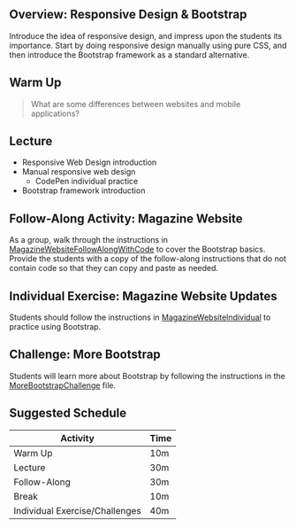 ## Overview: Responsive Design & Bootstrap
Introduce the idea of responsive design, and impress upon the students its importance. Start by doing responsive design manually using pure CSS, and then introduce the Bootstrap framework as a standard alternative.

## Warm Up
>What are some differences between websites and mobile applications?

## Lecture
- Responsive Web Design introduction
- Manual responsive web design
    - CodePen individual practice
- Bootstrap framework introduction

## Follow-Along Activity: Magazine Website
As a group, walk through the instructions in [MagazineWebsiteFollowAlongWithCode](MagazineWebsiteFollowAlongWithCode.md) to cover the Bootstrap basics. Provide the students with a copy of the follow-along instructions that do not contain code so that they can copy and paste as needed.

## Individual Exercise: Magazine Website Updates
Students should follow the instructions in [MagazineWebsiteIndividual](MagazineWebsiteIndividual.md) to practice using Bootstrap.

## Challenge: More Bootstrap
Students will learn more about Bootstrap by following the instructions in the [MoreBootstrapChallenge](MoreBootstrapChallenge.md) file.

## Suggested Schedule
| Activity | Time |
|-|-|
| Warm Up  | 10m |
| Lecture | 30m |
| Follow-Along | 30m |
| Break | 10m |
| Individual Exercise/Challenges | 40m |